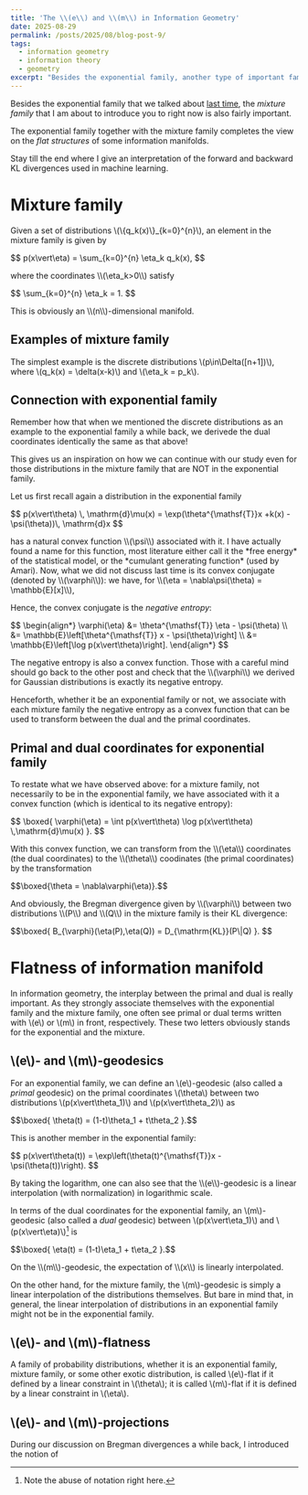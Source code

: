 ```yaml
---
title: 'The \\(e\\) and \\(m\\) in Information Geometry'
date: 2025-08-29
permalink: /posts/2025/08/blog-post-9/
tags:
  - information geometry
  - information theory
  - geometry
excerpt: "Besides the exponential family, another type of important family of distributions is the mixture families. This post gives some illustration to the e- and m-properties in information geometry, completing the basic picture of information geometry."
---
```


Besides the exponential family that we talked about [last time](/posts/2025/08/blog-post-5/), the *mixture family* that I am about to introduce you to right now is also fairly important.

The exponential family together with the mixture family completes the view on the *flat structures* of some information manifolds.

Stay till the end where I give an interpretation of the forward and backward KL divergences used in machine learning.

# Mixture family
Given a set of distributions \\(\\\{q_k(x)\\\}_{k=0}^{n}\\), an element in the mixture family is given by
<p>
$$
p(x\vert\eta) = \sum_{k=0}^{n} \eta_k q_k(x),
$$
</p>
where the coordinates \\(\eta_k>0\\) satisfy
<p>
$$
\sum_{k=0}^{n} \eta_k = 1.
$$
</p>
This is obviously an \\(n\\)-dimensional manifold.

## Examples of mixture family
The simplest example is the discrete distributions \\(p\in\Delta([n+1])\\), where \\(q_k(x) = \delta(x-k)\\) and \\(\eta_k = p_k\\).

## Connection with exponential family
Remember how that when we mentioned the discrete distributions as an example to the exponential family a while back, we derivede the dual coordinates identically the same as that above!

This gives us an inspiration on how we can continue with our study even for those distributions in the mixture family that are NOT in the exponential family.

Let us first recall again a distribution in the exponential family
<p>
$$
p(x\vert\theta) \, \mathrm{d}\mu(x) = \exp(\theta^{\mathsf{T}}x +k(x) - \psi(\theta))\, \mathrm{d}x
$$
</p>
has a natural convex function \\(\psi\\) associated with it. I have actually found a name for this function, most literature either call it the *free energy* of the statistical model, or the *cumulant generating function* (used by Amari). Now, what we did not discuss last time is its convex conjugate (denoted by \\(\varphi\\)): we have, for \\(\eta = \nabla\psi(\theta) = \mathbb{E}[x]\\),


Hence, the convex conjugate is the *negative entropy*:
<p>
$$
\begin{align*}
	\varphi(\eta) &= \theta^{\mathsf{T}} \eta - \psi(\theta) \\
	&= \mathbb{E}\left[\theta^{\mathsf{T}} x - \psi(\theta)\right] \\
	&= \mathbb{E}\left[\log p(x\vert\theta)\right].
\end{align*}
$$
</p>
The negative entropy is also a convex function. Those with a careful mind should go back to the other post and check that the \\(\varphi\\) we derived for Gaussian distributions is exactly its negative entropy.

Henceforth, whether it be an exponential family or not, we associate with each mixture family the negative entropy as a convex function that can be used to transform between the dual and the primal coordinates.

## Primal and dual coordinates for exponential family
To restate what we have observed above: for a mixture family, not necessarily to be in the exponential family, we have associated with it a convex function (which is identical to its negative entropy):
<p>
$$
\boxed{
	\varphi(\eta) = \int p(x\vert\theta) \log p(x\vert\theta) \,\mathrm{d}\mu(x)
}.
$$
</p>
With this convex function, we can transform from the \\(\eta\\) coordinates (the dual coordinates) to the \\(\theta\\) coodinates (the primal coordinates) by the transformation
<p>
$$\boxed{\theta = \nabla\varphi(\eta)}.$$
</p>
And obviously, the Bregman divergence given by \\(\varphi\\) between two distributions \\(P\\) and \\(Q\\) in the mixture family is their KL divergence:
<p>
$$\boxed{
B_{\varphi}(\eta(P),\eta(Q)) = D_{\mathrm{KL}}(P\|Q)
}.
$$
</p>

# Flatness of information manifold
In information geometry, the interplay between the primal and dual is really important. As they strongly associate themselves with the exponential family and the mixture family, one often see primal or dual terms written with \\(e\\) or \\(m\\) in front, respectively. These two letters obviously stands for the exponential and the mixture.

## \\(e\\)- and \\(m\\)-geodesics
For an exponential family, we can define an \\(e\\)-geodesic (also called a *primal* geodesic) on the primal coordinates \\(\theta\\) between two distributions \\(p(x\vert\theta_1)\\) and \\(p(x\vert\theta_2)\\) as
<p>
$$\boxed{
	\theta(t) = (1-t)\theta_1 + t\theta_2
}.$$
</p>
This is another member in the exponential family:
<p>
$$
p(x\vert\theta(t)) = \exp\left(\theta(t)^{\mathsf{T}}x - \psi(\theta(t))\right).
$$
</p>
By taking the logarithm, one can also see that the \\(e\\)-geodesic is a linear interpolation (with normalization) in logarithmic scale.

In terms of the dual coordinates for the exponential family, an \\(m\\)-geodesic (also called a *dual* geodesic) between \\(p(x\vert\eta_1)\\) and \\(p(x\vert\eta)\\)[^abuse] is
<p>
$$\boxed{
	\eta(t) = (1-t)\eta_1 + t\eta_2
}.$$
</p>
On the \\(m\\)-geodesic, the expectation of \\(x\\) is linearly interpolated.

[^abuse]: Note the abuse of notation right here.

On the other hand, for the mixture family, the \\(m\\)-geodesic is simply a linear interpolation of the distributions themselves. But bare in mind that, in general, the linear interpolation of distributions in an exponential family might not be in the exponential family.

## \\(e\\)- and \\(m\\)-flatness
A family of probability distributions, whether it is an exponential family, mixture family, or some other exotic distribution, is called \\(e\\)-flat if it defined by a linear constraint in \\(\theta\\); it is called \\(m\\)-flat if it is defined by a linear constraint in \\(\eta\\).

## \\(e\\)- and \\(m\\)-projections
During our discussion on Bregman divergences a while back, I introduced the notion of 